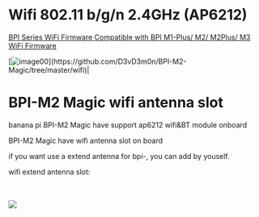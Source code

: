 # Wifi 802.11 b/g/n 2.4GHz (AP6212)

[BPI Series WiFi Firmware Compatible with BPI M1-Plus/ M2/ M2Plus/ M3 WiFi Firmware](https://github.com/BPI-SINOVOIP/BPI_WiFi_Firmware)

[![image00]("https://raw.githubusercontent.com/D3vD3m0n/BPI-M2-Magic/master/images/wireless-antenna-types.jpg")](https://github.com/D3vD3m0n/BPI-M2-Magic/tree/master/wifi)| 

<div class="reset-3c756112--wholePageSticky-f53dafd2"><div class="reset-3c756112--pageContainer-3ec6d8d0"><div class="reset-3c756112"><div class="reset-3c756112--pageHeader-15724735"><div class="reset-3c756112--pageHeaderInner-7c0f0284"><div class="reset-3c756112--pageHeaderWrapperContent-6897c946"><div class="reset-3c756112--horizontalFlex-5a0077e0"><div class="reset-3c756112--pageHeaderIntro-0c1463da"><h1 class="reset-3c756112--pageTitle-33dc39a3"><span class="text-4505230f--DisplayH900-bfb998fa--textContentFamily-49a318e1">BPI-M2 Magic wifi antenna slot</span></h1></div><div style="grid-template-columns: repeat(1, auto);" class="reset-3c756112--toolbar-a6a9f7d2--medium-8e46b02c--pageHeaderToolbar-6457a802--withControlsClosed-3e96e46c"></div></div><div class="reset-3c756112--pageHeaderDescription-22970244"></div></div></div></div><div class="reset-3c756112--toaster-c029690e"></div><div class="reset-3c756112--pageBody-a91db4ac"><div data-editioncontainer="true" class="reset-3c756112--container-960c7c26"><div data-slate-editor="true" data-key="1e86c0d4341e45f1885f03a68327a789" autocorrect="on" spellcheck="true" data-gramm="false" style="outline: currentcolor none medium; white-space: pre-wrap; overflow-wrap: break-word;"><p class="blockParagraph-544a408c" data-key="1e9840e5c1a34a899398a42db89367f7"><span class="text-4505230f--TextH400-3033861f--textContentFamily-49a318e1"><span data-key="78fe7422e38c4e2091c8d485cad59cce"><span data-offset-key="78fe7422e38c4e2091c8d485cad59cce:0">banana pi BPI-M2 Magic have support ap6212 wifi&amp;BT module onboard</span></span></span></p><p class="blockParagraph-544a408c" data-key="6e9f0dbcd87b4b9ca175028f2c6f9508"><span class="text-4505230f--TextH400-3033861f--textContentFamily-49a318e1"><span data-key="01d9da4226cb404c97253afcaaf4a988"><span data-offset-key="01d9da4226cb404c97253afcaaf4a988:0">BPI-M2 Magic have wifi antenna slot on board</span></span></span></p><p class="blockParagraph-544a408c" data-key="f21eea4fbf7a48a7ae8098e8fe16e738"><span class="text-4505230f--TextH400-3033861f--textContentFamily-49a318e1"><span data-key="979ec875f4584a2a8b00be7401d6df3f"><span data-offset-key="979ec875f4584a2a8b00be7401d6df3f:0">if you want use a extend antenna for bpi-, you can add by youself.</span></span></span></p><p class="blockParagraph-544a408c" data-key="b465906e773b42568d38dbf37d130c3b"><span class="text-4505230f--TextH400-3033861f--textContentFamily-49a318e1"><span data-key="de9fcb6da99f4ac3a59892493b411540"><span data-offset-key="de9fcb6da99f4ac3a59892493b411540:0">wifi extend antenna slot:</span></span></span></p>
<div class="reset-3c756112--figureAlignCenter-2d9bf702">
<div class="reset-3c756112--figureLayer-b6ab7c94"><img tabindex="0" src="https://gblobscdn.gitbook.com/assets%2F-M2HWtQZi70-rAX2he34%2F-M2HWuQWfmMDDcGnCw7t%2F-M2HXFx_kLc9AIfDULes%2Fwifi%20slot.jpg?alt=media" class="image-52799b3c" style="cursor: zoom-in;"></div></div>
